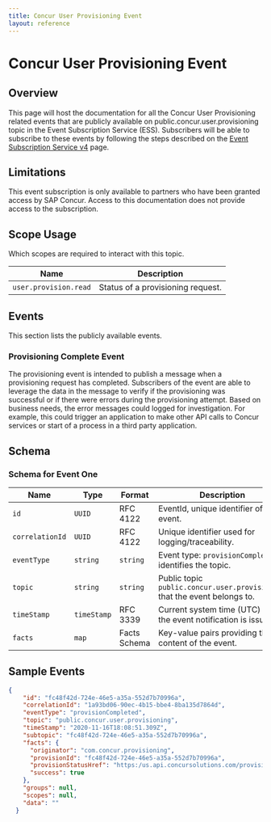 ```yaml
---
title: Concur User Provisioning Event
layout: reference
---
```


# Concur User Provisioning Event

## <a name="overview"></a>Overview

This page will host the documentation for all the Concur User Provisioning related events that are publicly available on public.concur.user.provisioning topic in the Event Subscription Service (ESS). Subscribers will be able to subscribe to these events by following the steps described on the [Event Subscription Service v4](https://developer.concur.com/api-reference/ess/v4.event-subscription.html) page.

## <a name="limitations"></a>Limitations

This event subscription is only available to partners who have been granted access by SAP Concur. Access to this documentation does not provide access to the subscription.

## <a name="scope-usage"></a>Scope Usage

Which scopes are required to interact with this topic.

Name|Description
---|---
`user.provision.read`|Status of a provisioning request.

## <a name="events"></a>Events

This section lists the publicly available events.

### <a name="provisioning-complete"></a>Provisioning Complete Event

The provisioning event is intended to publish a message when a provisioning request has completed. Subscribers of the event are able to leverage the data in the message to verify if the provisioning was successful or if there were errors during the provisioning attempt. Based on business needs, the error messages could logged for investigation. For example, this could trigger an application to make other API calls to Concur services or start of a process in a third party application.

## <a name="schema"></a>Schema

### <a name="schema-event"></a>Schema for Event One

Name|Type|Format|Description
---|---|---|---
`id`|`UUID`|RFC 4122|EventId, unique identifier of this event.
`correlationId`|`UUID`|RFC 4122|Unique identifier used for logging/traceability.
`eventType`|`string`|`string`|Event type: `provisionCompleted` identifies the topic.
`topic`|`string`|`string`|Public topic `public.concur.user.provisioning` that the event belongs to.
`timeStamp`|`timeStamp`|RFC 3339|Current system time (UTC) when the event notification is issued.
`facts`|`map`|Facts Schema|Key-value pairs providing the content of the event.

## <a name="sample-events"></a>Sample Events

```json
{
    "id": "fc48f42d-724e-46e5-a35a-552d7b70996a",
    "correlationId": "1a93bd06-90ec-4b15-bbe4-8ba135d7864d",
    "eventType": "provisionCompleted",
    "topic": "public.concur.user.provisioning",
    "timeStamp": "2020-11-16T18:08:51.309Z",
    "subtopic": "fc48f42d-724e-46e5-a35a-552d7b70996a",
    "facts": {
      "originator": "com.concur.provisioning",
      "provisionId": "fc48f42d-724e-46e5-a35a-552d7b70996a",
      "provisionStatusHref": "https:/us.api.concursolutions.com/provisioning/v4/provisions/fc48f42d-724e-46e5-a35a-552d7b70996a/status",
      "success": true
    },
    "groups": null,
    "scopes": null,
    "data": ""
  }

```
